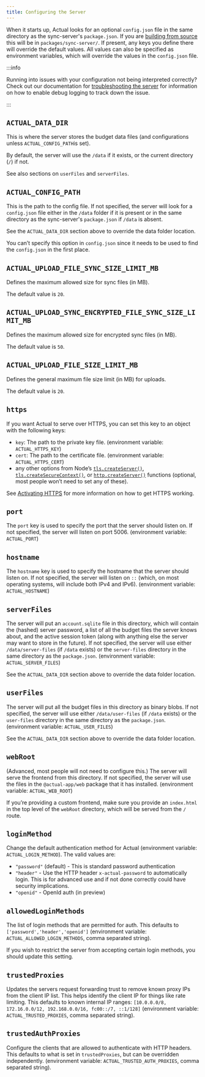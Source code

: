 ```yaml
---
title: Configuring the Server
---
```


When it starts up, Actual looks for an optional `config.json` file in the same directory as the sync-server's `package.json`. If you are [building from source](https://actualbudget.com/docs/install/build-from-source) this will be in ```packages/sync-server/```. If present, any keys you define there will override the default values. All values can also be specified as environment variables, which will override the values in the `config.json` file.

:::info

Running into issues with your configuration not being interpreted correctly? Check out our documentation for [troubleshooting the server](../troubleshooting/server.md) for information on how to enable debug logging to track down the issue.

:::

## `ACTUAL_DATA_DIR`

This is where the server stores the budget data files (and configurations unless `ACTUAL_CONFIG_PATH`is set).

By default, the server will use the `/data` if it exists, or the current directory (`/`) if not.

See also sections on `userFiles` and `serverFiles`.


## `ACTUAL_CONFIG_PATH`

This is the path to the config file. If not specified, the server will look for a `config.json` file either in the
`/data` folder if it is present or in the same directory as the sync-server's `package.json` if `/data` is absent.

See the `ACTUAL_DATA_DIR` section above to override the data folder location.

You can’t specify this option in `config.json` since it needs to be used to find the `config.json` in the first place.

## `ACTUAL_UPLOAD_FILE_SYNC_SIZE_LIMIT_MB`

Defines the maximum allowed size for sync files (in MB).

The default value is `20`.

## `ACTUAL_UPLOAD_SYNC_ENCRYPTED_FILE_SYNC_SIZE_LIMIT_MB`

Defines the maximum allowed size for encrypted sync files (in MB).

The default value is `50`.

## `ACTUAL_UPLOAD_FILE_SIZE_LIMIT_MB`

Defines the general maximum file size limit (in MB) for uploads.

The default value is `20`.

## `https`

If you want Actual to serve over HTTPS, you can set this key to an object with the following keys:

- `key`: The path to the private key file. (environment variable: `ACTUAL_HTTPS_KEY`)
- `cert`: The path to the certificate file. (environment variable: `ACTUAL_HTTPS_CERT`)
- any other options from Node’s [`tls.createServer()`](https://nodejs.org/docs/latest-v16.x/api/tls.html#tlscreateserveroptions-secureconnectionlistener), [`tls.createSecureContext()`](https://nodejs.org/docs/latest-v16.x/api/tls.html#tlscreatesecurecontextoptions), or [`http.createServer()`](https://nodejs.org/docs/latest-v16.x/api/http.html#httpcreateserveroptions-requestlistener) functions (optional, most people won’t need to set any of these).

See [Activating HTTPS](/config/https.md) for more information on how to get HTTPS working.

<!-- ## `mode`

The `mode` key is not currently used by anything, as far as I can tell. It’s exposed on the `/mode` route, but that route does not appear to be called by the frontend. -->

## `port`

The `port` key is used to specify the port that the server should listen on. If not specified, the server will listen on port 5006. (environment variable: `ACTUAL_PORT`)

## `hostname`

The `hostname` key is used to specify the hostname that the server should listen on. If not specified, the server will listen on `::` (which, on most operating systems, will include both IPv4 and IPv6). (environment variable: `ACTUAL_HOSTNAME`)

## `serverFiles`

The server will put an `account.sqlite` file in this directory, which will contain the (hashed) server password, a list of all the budget files the server knows about, and the active session token (along with anything else the server may want to store in the future). If not specified, the server will use either `/data/server-files` (if `/data` exists) or the `server-files` directory in the same directory as the `package.json`. (environment variable: `ACTUAL_SERVER_FILES`)

See the `ACTUAL_DATA_DIR` section above to override the data folder location.


## `userFiles`

The server will put all the budget files in this directory as binary blobs. If not specified, the server will use either `/data/user-files` (if `/data` exists) or the `user-files` directory in the same directory as the `package.json`. (environment variable: `ACTUAL_USER_FILES`)

See the `ACTUAL_DATA_DIR` section above to override the data folder location.

## `webRoot`

(Advanced, most people will not need to configure this.) The server will serve the frontend from this directory. If not specified, the server will use the files in the `@actual-app/web` package that it has installed. (environment variable: `ACTUAL_WEB_ROOT`)

If you’re providing a custom frontend, make sure you provide an `index.html` in the top level of the `webRoot` directory, which will be served from the `/` route.

## `loginMethod`

Change the default authentication method for Actual  (environment variable: `ACTUAL_LOGIN_METHOD`). The valid values are:
* `"password"` (default) - This is standard password authentication
* `"header"` - Use the HTTP header `x-actual-password` to automatically login. This is for advanced use and if not done correctly could have security implications.
* `"openid"` - OpenId auth (in preview)

## `allowedLoginMethods`

The list of login methods that are permitted for auth. This defaults to `['password','header','openid']` (environment variable: `ACTUAL_ALLOWED_LOGIN_METHODS`, comma separated string).

If you wish to restrict the server from accepting certain login methods, you should update this setting.

## `trustedProxies`

Updates the servers request forwarding trust to remove known proxy IPs from the client IP list. This helps identify the client IP for things like rate limiting. This defaults to known internal IP ranges: `[10.0.0.0/8, 172.16.0.0/12, 192.168.0.0/16, fc00::/7, ::1/128]`  (environment variable: `ACTUAL_TRUSTED_PROXIES`, comma separated string).

## `trustedAuthProxies`

Configure the clients that are allowed to authenticate with HTTP headers. This defaults to what is set in `trustedProxies`, but can be overridden independently. (environment variable: `ACTUAL_TRUSTED_AUTH_PROXIES`, comma separated string).
